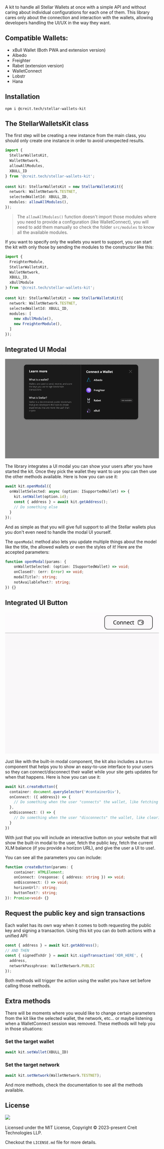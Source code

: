 A kit to handle all Stellar Wallets at once with a simple API and without caring about individual configurations for each one of them. This library cares only about the connection and interaction with the wallets, allowing developers handling the UI/UX in the way they want.

## Compatible Wallets:

- xBull Wallet (Both PWA and extension version)
- Albedo
- Freighter
- Rabet (extension version)
- WalletConnect
- Lobstr
- Hana

## Installation

```shell
npm i @creit.tech/stellar-wallets-kit
```

## The StellarWalletsKit class

The first step will be creating a new instance from the main class, you should only create one instance in order to avoid unexpected results.

```typescript
import {
  StellarWalletsKit,
  WalletNetwork,
  allowAllModules,
  XBULL_ID
} from '@creit.tech/stellar-wallets-kit';

const kit: StellarWalletsKit = new StellarWalletsKit({
  network: WalletNetwork.TESTNET,
  selectedWalletId: XBULL_ID,
  modules: allowAllModules(),
});
```

> The `allowAllModules()` function doesn't import those modules where you need to provide a configuration (like WalletConnect), you will need to add them manually so check the folder `src/modules` to know all the available modules. 

If you want to specify only the wallets you want to support, you can start the kit with only those by sending the modules to the constructor like this:

```typescript
import {
  FreighterModule,
  StellarWalletsKit,
  WalletNetwork,
  XBULL_ID,
  xBullModule
} from '@creit.tech/stellar-wallets-kit';

const kit: StellarWalletsKit = new StellarWalletsKit({
  network: WalletNetwork.TESTNET,
  selectedWalletId: XBULL_ID,
  modules: [
    new xBullModule(),
    new FreighterModule(),
  ]
});
```

## Integrated UI Modal

![](./modal-ui.gif)

The library integrates a UI modal you can show your users after you have started the kit. Once they pick the wallet they want to use you can then use the other methods available. Here is how you can use it:
```typescript
await kit.openModal({
  onWalletSelected: async (option: ISupportedWallet) => {
    kit.setWallet(option.id);
    const { address } = await kit.getAddress();
    // Do something else
  }
});
```

And as simple as that you will give full support to all the Stellar wallets plus you don't even need to handle the modal UI yourself. 

The `openModal` method also lets you update multiple things about the model like the title, the allowed wallets or even the styles of it! Here are the accepted parameters:

```typescript
function openModal(params: {
    onWalletSelected: (option: ISupportedWallet) => void;
    onClosed?: (err: Error) => void;
    modalTitle?: string;
    notAvailableText?: string;
}) {}
```

## Integrated UI Button

![](./button-ui.gif)

Just like with the built-in modal component, the kit also includes a `Button` component that helps you to show an easy-to-use interface to your users so they can connect/disconnect their wallet while your site gets updates for when that happens. Here is how you can use it:

```typescript
await kit.createButton({
  container: document.querySelector('#containerDiv'),
  onConnect: ({ address}) => {
    // Do something when the user "connects" the wallet, like fetching the account data
  },
  onDisconnect: () => {
    // Do something when the user "disconnects" the wallet, like clearing all site data and reload
  }
})
```

With just that you will include an interactive button on your website that will show the built-in modal to the user, fetch the public key, fetch the current XLM balance (if you provide a horizon URL), and give the user a UI to use!.

You can see all the parameters you can include:
```typescript
function createButton(params: {
    container: HTMLElement;
    onConnect: (response: { address: string }) => void;
    onDisconnect: () => void;
    horizonUrl?: string;
    buttonText?: string;
}): Promise<void> {}
```

## Request the public key and sign transactions

Each wallet has its own way when it comes to both requesting the public key and signing a transaction. Using this kit you can do both actions with a unified API:
```typescript
const { address } = await kit.getAddress();
// AND THEN
const { signedTxXdr } = await kit.signTransaction('XDR_HERE', {
  address,
  networkPassphrase: WalletNetwork.PUBLIC
});
```

Both methods will trigger the action using the wallet you have set before calling those methods.
 
## Extra methods

There will be moments where you would like to change certain parameters from the kit like the selected wallet, the network, etc... or maybe listening when a WalletConnect session was removed. These methods will help you in those situations: 

### Set the target wallet

```typescript
await kit.setWallet(XBULL_ID)
```

### Set the target network

```typescript
await kit.setNetwork(WalletNetwork.TESTNET);
```

And more methods, check the documentation to see all the methods available.

## License
![](https://img.shields.io/badge/License-MIT-lightgrey)

Licensed under the MIT License, Copyright © 2023-present Creit Technologies LLP.

Checkout the `LICENSE.md` file for more details.


